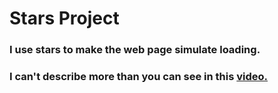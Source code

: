 # Stars Project
### I use stars to make the web page simulate loading.
### I can't describe more than you can see in this [video.](https://www.youtube.com/watch?v=C2Akvp37tvs&list=PLrz0xBdPVLT9Lfhijx4UYQCWRswDf0-UD) 
